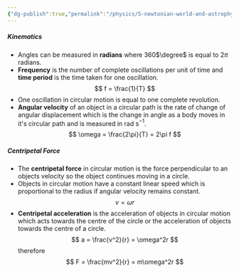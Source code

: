 ```yaml
---
{"dg-publish":true,"permalink":"/physics/5-newtonian-world-and-astrophysics/circular-motion/"}
---
```


##### Kinematics
- Angles can be measured in **radians** where 360$\degree$ is equal to 2$\pi$ radians.
- **Frequency** is the number of complete oscillations per unit of time and **time period** is the time taken for one oscillation.
$$
f = \frac{1}{T}
$$
- One oscillation in circular motion is equal to one complete revolution.
- **Angular velocity** of an object in a circular path is the rate of change of angular displacement which is the change in angle as a body moves in it's circular path and is measured in rad s$^{-1}$.
$$
\omega = \frac{2\pi}{T} = 2\pi f 
$$

##### Centripetal Force
- The **centripetal force** in circular motion is the force perpendicular to an objects velocity so the object continues moving in a circle.
- Objects in circular motion have a constant linear speed which is proportional to the radius if angular velocity remains constant.
$$
v = \omega r
$$
- **Centripetal acceleration** is the acceleration of objects in circular motion which acts towards the centre of the circle or the acceleration of objects towards the centre of a circle.
$$
a = \frac{v^2}{r} = \omega^2r
$$
	therefore
$$
F = \frac{mv^2}{r} = m\omega^2r
$$